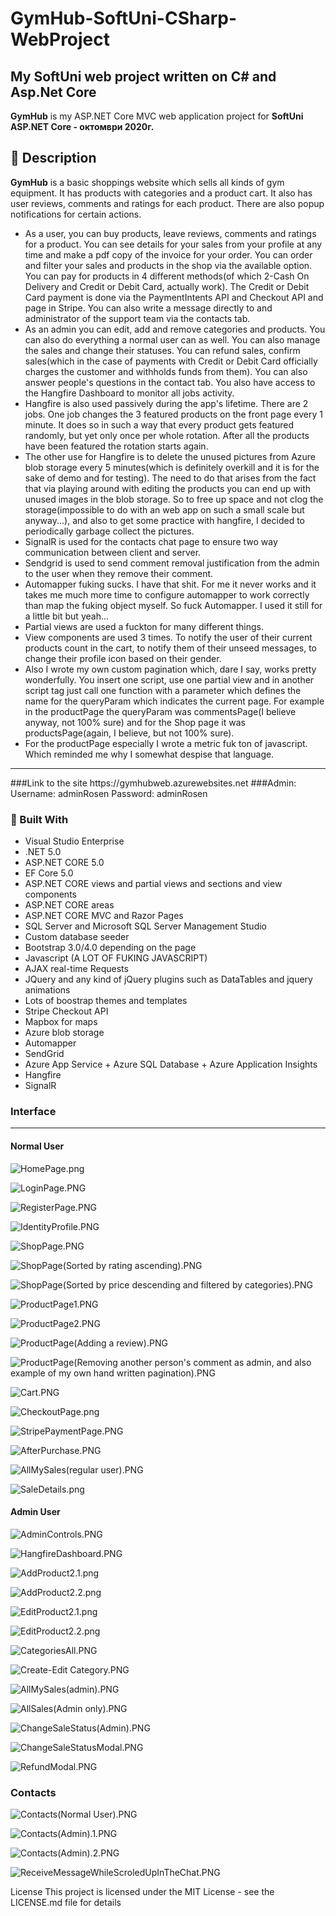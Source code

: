 # GymHub-SoftUni-CSharp-WebProject
## My SoftUni web project written on C# and Asp.Net Core 
**GymHub** is my ASP.NET Core MVC web application project for **SoftUni ASP.NET Core - октомври 2020г.**

## :pencil: Description
**GymHub** is a basic shoppings website which sells all kinds of gym equipment. It has products with categories and a product cart.
            It also has user reviews, comments and ratings for each product. There are also popup notifications for certain actions.
- As a user, you can buy products, leave reviews, comments and ratings for a product. You can see details for your sales from your profile at any time and make a pdf copy of the invoice for your order. You can order and filter your sales and products in the shop via the available option. You can pay for products in 4 different methods(of which 2-Cash On Delivery and Credit or Debit Card, actually work). The Credit or Debit Card payment is done via the PaymentIntents API and Checkout API and page in Stripe. You can also write a message directly to and administrator of the support team via the contacts tab.  
- As an admin you can edit, add and remove categories and products. You can also do everything a normal user can as well. You can also manage the sales and change their statuses. You can refund sales, confirm sales(which in the case of payments with Credit or Debit Card officially charges the customer and withholds funds from them). You can also answer people's questions in the contact tab. You also have access to the Hangfire Dashboard to monitor all jobs activity.
- Hangfire is also used passively during the app's lifetime. There are 2 jobs. One job changes the 3 featured products on the front page every 1 minute. It does so in such a way that every product gets featured randomly, but yet only once per whole rotation. After all the products have been featured the rotation starts again.
- The other use for Hangfire is to delete the unused pictures from Azure blob storage every 5 minutes(which is definitely overkill and it is for the sake of demo and for testing). The need to do that arises from the fact that via playing around with editing the products you can end up with unused images in the blob storage. So to free up space and not clog the storage(impossible to do with an web app on such a small scale but anyway...), and also to get some practice with hangfire, I decided to periodically garbage collect the pictures.
- SignalR is used for the contacts chat page to ensure two way communication between client and server.
- Sendgrid is used to send comment removal justification from the admin to the user when they remove their comment.
- Automapper fuking sucks. I have that shit. For me it never works and it takes me much more time to configure automapper to work correctly than map the fuking object myself. So fuck Automapper. I used it still for a little bit but yeah...
- Partial views are used a fuckton for many different things.
- View components are used 3 times. To notify the user of their current products count in the cart, to notify them of their unseed messages, to change their profile icon based on their gender.
- Also I wrote my own custom pagination which, dare I say, works pretty wonderfully. You insert one script, use one partial view and in another script tag just call one function with a parameter which defines the name for the queryParam which indicates the current page. For example in the productPage the queryParam was commentsPage(I believe anyway, not 100% sure) and for the Shop page it was productsPage(again, I believe, but not 100% sure).
- For the productPage especially I wrote a metric fuk ton of javascript. Which reminded me why I somewhat despise that language.
<hr/>
###Link to the site 
https://gymhubweb.azurewebsites.net
###Admin: 
Username: adminRosen
Password: adminRosen


### :hammer: Built With

- Visual Studio Enterprise
- .NET 5.0           
- ASP.NET CORE 5.0
- EF Core 5.0
- ASP.NET CORE views and partial views and sections and view components
- ASP.NET CORE areas
- ASP.NET CORE MVC and Razor Pages
- SQL Server and Microsoft SQL Server Management Studio
- Custom database seeder 
- Bootstrap 3.0/4.0 depending on the page
- Javascript (A LOT OF FUKING JAVASCRIPT)
- AJAX real-time Requests
- JQuery and any kind of jQuery plugins such as DataTables and jquery animations
- Lots of boostrap themes and templates
- Stripe Checkout API
- Mapbox for maps
- Azure blob storage
- Automapper 
- SendGrid
- Azure App Service + Azure SQL Database + Azure Application Insights
- Hangfire
- SignalR

<h3>Interface</h3>
<hr/>

#### Normal User
![HomePage.png](https://github.com/rosenkolev1/GymHub-SoftUni-CSharp-WebProject/blob/main/GymHubUserInterface/HomePage.png)

![LoginPage.PNG](https://github.com/rosenkolev1/GymHub-SoftUni-CSharp-WebProject/blob/main/GymHubUserInterface/LoginPage.PNG)

![RegisterPage.PNG](https://github.com/rosenkolev1/GymHub-SoftUni-CSharp-WebProject/blob/main/GymHubUserInterface/RegisterPage.PNG)

![IdentityProfile.PNG](https://github.com/rosenkolev1/GymHub-SoftUni-CSharp-WebProject/blob/main/GymHubUserInterface/IdentityProfile.PNG)

![ShopPage.PNG](https://github.com/rosenkolev1/GymHub-SoftUni-CSharp-WebProject/blob/main/GymHubUserInterface/ShopPage.PNG)

![ShopPage(Sorted by rating ascending).PNG](https://github.com/rosenkolev1/GymHub-SoftUni-CSharp-WebProject/blob/main/GymHubUserInterface/ShopPage(Sorted%20by%20rating%20ascending).PNG)

![ShopPage(Sorted by price descending and filtered by categories).PNG](https://github.com/rosenkolev1/GymHub-SoftUni-CSharp-WebProject/blob/main/GymHubUserInterface/ShopPage(Sorted%20by%20price%20descending%20and%20filtered%20by%20categories).PNG)

![ProductPage1.PNG](https://github.com/rosenkolev1/GymHub-SoftUni-CSharp-WebProject/blob/main/GymHubUserInterface/ProductPage1.PNG)

![ProductPage2.PNG](https://github.com/rosenkolev1/GymHub-SoftUni-CSharp-WebProject/blob/main/GymHubUserInterface/ProductPage2.PNG)

![ProductPage(Adding a review).PNG](https://github.com/rosenkolev1/GymHub-SoftUni-CSharp-WebProject/blob/main/GymHubUserInterface/ProductPage(Adding%20a%20review).PNG)

![ProductPage(Removing another person's comment as admin, and also example of my own hand written pagination).PNG](https://github.com/rosenkolev1/GymHub-SoftUni-CSharp-WebProject/blob/main/GymHubUserInterface/ProductPage(Removing%20another%20person's%20comment%20as%20admin%2C%20and%20also%20example%20of%20my%20own%20hand%20written%20pagination).PNG)

![Cart.PNG](https://github.com/rosenkolev1/GymHub-SoftUni-CSharp-WebProject/blob/main/GymHubUserInterface/Cart.PNG)

![CheckoutPage.png](https://github.com/rosenkolev1/GymHub-SoftUni-CSharp-WebProject/blob/main/GymHubUserInterface/CheckoutPage.png)

![StripePaymentPage.PNG](https://github.com/rosenkolev1/GymHub-SoftUni-CSharp-WebProject/blob/main/GymHubUserInterface/StripePaymentPage.PNG)

![AfterPurchase.PNG](https://github.com/rosenkolev1/GymHub-SoftUni-CSharp-WebProject/blob/main/GymHubUserInterface/AfterPurchase.PNG)

![AllMySales(regular user).PNG](https://github.com/rosenkolev1/GymHub-SoftUni-CSharp-WebProject/blob/main/GymHubUserInterface/AllMySales(regular%20user).PNG)

![SaleDetails.png](https://github.com/rosenkolev1/GymHub-SoftUni-CSharp-WebProject/blob/main/GymHubUserInterface/SaleDetails.png)

#### Admin User

![AdminControls.PNG](https://github.com/rosenkolev1/GymHub-SoftUni-CSharp-WebProject/blob/main/GymHubUserInterface/AdminControls.PNG)

![HangfireDashboard.PNG](https://github.com/rosenkolev1/GymHub-SoftUni-CSharp-WebProject/blob/main/GymHubUserInterface/HangfireDashboard.PNG)

![AddProduct2.1.png](https://github.com/rosenkolev1/GymHub-SoftUni-CSharp-WebProject/blob/main/GymHubUserInterface/AddProduct2.1.png)

![AddProduct2.2.png](https://github.com/rosenkolev1/GymHub-SoftUni-CSharp-WebProject/blob/main/GymHubUserInterface/AddProduct2.2.png)

![EditProduct2.1.png](https://github.com/rosenkolev1/GymHub-SoftUni-CSharp-WebProject/blob/main/GymHubUserInterface/EditProduct2.1.png)

![EditProduct2.2.png](https://github.com/rosenkolev1/GymHub-SoftUni-CSharp-WebProject/blob/main/GymHubUserInterface/EditProduct2.2.png)

![CategoriesAll.PNG](https://github.com/rosenkolev1/GymHub-SoftUni-CSharp-WebProject/blob/main/GymHubUserInterface/CategoriesAll.PNG)

![Create-Edit Category.PNG](https://github.com/rosenkolev1/GymHub-SoftUni-CSharp-WebProject/blob/main/GymHubUserInterface/Create-Edit%20Category.PNG)

![AllMySales(admin).PNG](https://github.com/rosenkolev1/GymHub-SoftUni-CSharp-WebProject/blob/main/GymHubUserInterface/AllMySales(admin).PNG)

![AllSales(Admin only).PNG](https://github.com/rosenkolev1/GymHub-SoftUni-CSharp-WebProject/blob/main/GymHubUserInterface/AllSales(Admin%20only).PNG)

![ChangeSaleStatus(Admin).PNG](https://github.com/rosenkolev1/GymHub-SoftUni-CSharp-WebProject/blob/main/GymHubUserInterface/ChangeSaleStatus(Admin).PNG)

![ChangeSaleStatusModal.PNG](https://github.com/rosenkolev1/GymHub-SoftUni-CSharp-WebProject/blob/main/GymHubUserInterface/ChangeSaleStatusModal.PNG)

![RefundModal.PNG](https://github.com/rosenkolev1/GymHub-SoftUni-CSharp-WebProject/blob/main/GymHubUserInterface/RefundModal.PNG)

### Contacts

![Contacts(Normal User).PNG](https://github.com/rosenkolev1/GymHub-SoftUni-CSharp-WebProject/blob/main/GymHubUserInterface/Contacts(Normal%20User).PNG)

![Contacts(Admin).1.PNG](https://github.com/rosenkolev1/GymHub-SoftUni-CSharp-WebProject/blob/main/GymHubUserInterface/Contacts(Admin).1.PNG)

![Contacts(Admin).2.PNG](https://github.com/rosenkolev1/GymHub-SoftUni-CSharp-WebProject/blob/main/GymHubUserInterface/Contacts(Admin).2.PNG)

![ReceiveMessageWhileScroledUpInTheChat.PNG](https://github.com/rosenkolev1/GymHub-SoftUni-CSharp-WebProject/blob/main/GymHubUserInterface/ReceiveMessageWhileScroledUpInTheChat.PNG)

License This project is licensed under the MIT License - see the LICENSE.md file for details
